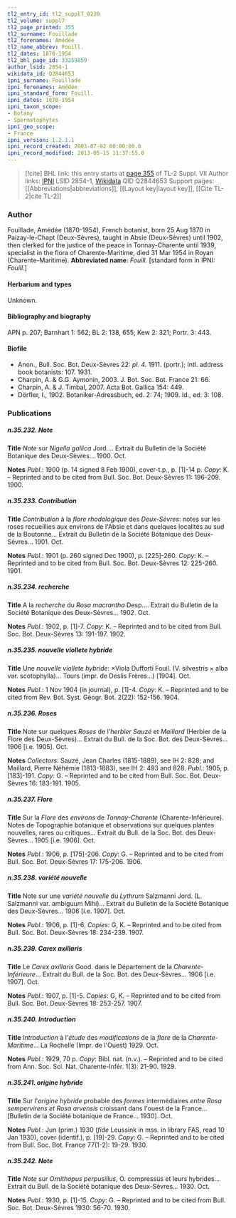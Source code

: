 ```yaml
---
tl2_entry_id: tl2_suppl7_0230
tl2_volume: suppl7
tl2_page_printed: 355
tl2_surname: Fouillade
tl2_forenames: Amédée
tl2_name_abbrev: Fouill.
tl2_dates: 1870-1954
tl2_bhl_page_id: 33259859
author_lsid: 2854-1
wikidata_id: Q2844653
ipni_surname: Fouillade
ipni_forenames: Amédée
ipni_standard_form: Fouill.
ipni_dates: 1870-1954
ipni_taxon_scope: 
- Botany
- Spermatophytes
ipni_geo_scope: 
- France
ipni_version: 1.2.1.1
ipni_record_created: 2003-07-02 00:00:00.0
ipni_record_modified: 2013-05-15 11:37:55.0
---
```


> [!cite] BHL link: this entry starts at [page 355](https://www.biodiversitylibrary.org/page/33259859) of TL-2 Suppl. VII
> Author links: [IPNI](https://www.ipni.org/a/2854-1) LSID 2854-1, [Wikidata](https://www.wikidata.org/wiki/Q2844653) QID Q2844653
> Support pages: [[Abbreviations|abbreviations]], [[Layout key|layout key]], [[Cite TL-2|cite TL-2]]

### Author

Fouillade, Amédée (1870-1954), French botanist, born 25 Aug 1870 in Paizay-le-Chapt (Deux-Sèvres), taught in Absie (Deux-Sèvres) until 1902, then clerked for the justice of the peace in Tonnay-Charente until 1939, specialist in the flora of Charente-Maritime, died 31 Mar 1954 in Royan (Charente-Maritime). 
**Abbreviated name**: *Fouill.* \[standard form in IPNI: *Fouill.*\]

#### Herbarium and types

Unknown.

#### Bibliography and biography

APN p. 207; Barnhart 1: 562; BL 2: 138, 655; Kew 2: 321; Portr. 3: 443.

#### Biofile

- Anon., Bull. Soc. Bot. Deux-Sèvres 22: *pl. 4.* 1911. (portr.); Intl. address book botanists: 107. 1931.
- Charpin, A. & G.G. Aymonin, 2003. J. Bot. Soc. Bot. France 21: 66.
- Charpin, A. & J. Timbal, 2007. Acta Bot. Gallica 154: 449.
- Dörfler, I., 1902. Botaniker-Adressbuch, ed. 2: 74; 1909. Id., ed. 3: 108.

### Publications

##### n.35.232. Note

**Title**
*Note* sur *Nigella gallica* Jord.... Extrait du Bulletin de la Société Botanique des Deux-Sèvres... 1900. Oct.

**Notes**
*Publ*.: 1900 (p. 14 signed 8 Feb 1900), cover-t.p., p. \[1\]-14 p. *Copy*: K. – Reprinted and to be cited from Bull. Soc. Bot. Deux-Sèvres 11: 196-209. 1900.

##### n.35.233. Contribution

**Title**
*Contribution* à la *flore rhodologique* des *Deux-Sèvres*: notes sur les roses recueillies aux environs de l'Absie et dans quelques localités au sud de la Boutonne... Extrait du Bulletin de la Société Botanique des Deux-Sèvres... 1901. Oct.

**Notes**
*Publ*.: 1901 (p. 260 signed Dec 1900), p. \[225\]-260. *Copy*: K. – Reprinted and to be cited from Bull. Soc. Bot. Deux-Sèvres 12: 225-260. 1901.

##### n.35.234. recherche

**Title**
A la *recherche* du *Rosa macrantha* Desp.... Extrait du Bulletin de la Société Botanique des Deux-Sèvres... 1902. Oct.

**Notes**
*Publ*.: 1902, p. \[1\]-7. *Copy*: K. – Reprinted and to be cited from Bull. Soc. Bot. Deux-Sèvres 13: 191-197. 1902.

##### n.35.235. nouvelle viollete hybride

**Title**
Une *nouvelle viollete hybride*: ×Viola Dufforti Fouil. (V. silvestris × alba var. scotophylla)... Tours (impr. de Deslis Frères...) \[1904\]. Oct.

**Notes**
*Publ*.: 1 Nov 1904 (in journal), p. \[1\]-4. *Copy*: K. – Reprinted and to be cited from Rev. Bot. Syst. Géogr. Bot. 2(22): 152-156. 1904.

##### n.35.236. Roses

**Title**
Note sur quelques *Roses* de l'*herbier Sauzé* et *Maillard* (Herbier de la Flore des Deux-Sèvres)... Extrait du Bull. de la Soc. Bot. des Deux-Sèvres... 1906 \[i.e. 1905\]. Oct.

**Notes**
*Collectors*: Sauzé, Jean Charles (1815-1889), see IH 2: 828; and Maillard, Pierre Néhémie (1813-1883), see IH 2: 493 and 828.
*Publ*.: 1905, p. \[183\]-191. *Copy*: G. – Reprinted and to be cited from Bull. Soc. Bot. Deux-Sèvres 16: 183-191. 1905.

##### n.35.237. Flore

**Title**
Sur la *Flore* des *environs* de *Tonnay-Charente* (Charente-Inférieure). Notes de Topographie botanique et observations sur quelques plantes nouvelles, rares ou critiques... Extrait du Bull. de la Soc. Bot. des Deux-Sèvres... 1905 \[i.e. 1906\]. Oct.

**Notes**
*Publ*.: 1906, p. \[175\]-206. *Copy*: G. – Reprinted and to be cited from Bull. Soc. Bot. Deux-Sèvres 17: 175-206. 1906.

##### n.35.238. variété nouvelle

**Title**
Note sur une *variété nouvelle* du *Lythrum* Salzmanni Jord. (L. Salzmanni var. ambiguum Mihi)... Extrait du Bulletin de la Société Botanique des Deux-Sèvres... 1906 \[i.e. 1907\]. Oct.

**Notes**
*Publ*.: 1906, p. \[1\]-6. *Copies*: G, K. – Reprinted and to be cited from Bull. Soc. Bot. Deux-Sèvres 18: 234-239. 1907.

##### n.35.239. Carex axillaris

**Title**
Le *Carex axillaris* Good. dans le Département de la *Charente-Inférieure*... Extrait du Bull. de la Soc. Bot. des Deux-Sèvres... 1906 \[i.e. 1907\]. Oct.

**Notes**
*Publ*.: 1907, p. \[1\]-5. *Copies*: G, K. – Reprinted and to be cited from Bull. Soc. Bot. Deux-Sèvres 18: 253-257. 1907.

##### n.35.240. Introduction

**Title**
*Introduction* à l'*étude* des *modifications* de la *flore* de la *Charente-Maritime*... La Rochelle (Impr. de l'Ouest) 1929. Oct.

**Notes**
*Publ*.: 1929, 70 p. *Copy*: Bibl. nat. (n.v.). – Reprinted and to be cited from Ann. Soc. Sci. Nat. Charente-Infér. 1(3): 21-90. 1929.

##### n.35.241. origine hybride

**Title**
Sur l'*origine hybride* probable des *formes* intermédiaires *entre Rosa sempervirens et Rosa arvensis* croissant dans l'ouest de la France... \[Bulletin de la Société botanique de France... 1930\]. Oct.

**Notes**
*Publ*.: Jun (prim.) 1930 (*fide* Leussink in mss. in library FAS, read 10 Jan 1930), cover (identif.), p. \[19\]-29. *Copy*: G. – Reprinted and to be cited from Bull. Soc. Bot. France 77(1-2): 19-29. 1930.

##### n.35.242. Note

**Title**
*Note* sur *Ornithopus perpusillus*, O. compressus et leurs hybrides... Extrait du Bull. de la Société botanique des Deux-Sèvres... 1930. Oct.

**Notes**
*Publ*.: 1930, p. \[1\]-15. *Copy*: G. – Reprinted and to be cited from Bull. Soc. Bot. Deux-Sèvres 1930: 56-70. 1930.


